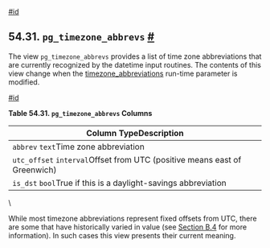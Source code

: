 [#id](#VIEW-PG-TIMEZONE-ABBREVS)

## 54.31. `pg_timezone_abbrevs` [#](#VIEW-PG-TIMEZONE-ABBREVS)



The view `pg_timezone_abbrevs` provides a list of time zone abbreviations that are currently recognized by the datetime input routines. The contents of this view change when the [timezone\_abbreviations](runtime-config-client#GUC-TIMEZONE-ABBREVIATIONS) run-time parameter is modified.

[#id](#id-1.10.5.35.4)

**Table 54.31. `pg_timezone_abbrevs` Columns**

| Column TypeDescription                                                    |
| ------------------------------------------------------------------------- |
| `abbrev` `text`Time zone abbreviation                                     |
| `utc_offset` `interval`Offset from UTC (positive means east of Greenwich) |
| `is_dst` `bool`True if this is a daylight-savings abbreviation            |

\


While most timezone abbreviations represent fixed offsets from UTC, there are some that have historically varied in value (see [Section B.4](datetime-config-files) for more information). In such cases this view presents their current meaning.